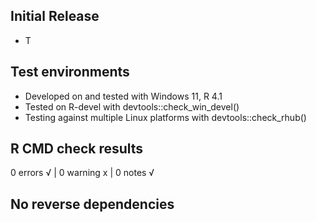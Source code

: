 ## Initial Release

* T

## Test environments

* Developed on and tested with Windows 11, R 4.1
* Tested on R-devel with devtools::check_win_devel()
* Testing against multiple Linux platforms with devtools::check_rhub()


## R CMD check results
0 errors √ | 0 warning x | 0 notes √

## No reverse dependencies
